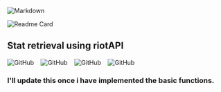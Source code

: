 ![Markdown](https://img.shields.io/badge/-Markdown-000?style=for-the-badge&logo=markdown) 

![Readme Card](https://github-readme-stats.vercel.app/api/pin/?username=anuja-rahul&repo=stat-retrieval-using-riotAPI\&theme=nightowl)

## Stat retrieval using riotAPI

![GitHub](https://img.shields.io/badge/GitHub-%23181717.svg?style=for-the-badge&logo=github&color=000)
&nbsp;&nbsp;
![GitHub](https://img.shields.io/github/forks/anuja-rahul/markdown-everything?style=for-the-badge&logo=github)
&nbsp;&nbsp;
![GitHub](https://img.shields.io/github/license/anuja-rahul/markdown-everything?style=for-the-badge&logo=github)
&nbsp;&nbsp;
![GitHub](https://img.shields.io/github/stars/anuja-rahul/markdown-everything?style=for-the-badge&logo=github)

### I'll update this once i have implemented the basic functions.

